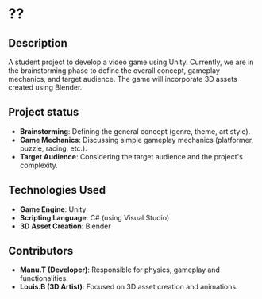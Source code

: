 # ??

## Description
A student project to develop a video game using Unity. Currently, we are in the brainstorming phase to define the overall concept, gameplay mechanics, and target audience. The game will incorporate 3D assets created using Blender.

## Project status
- **Brainstorming**: Defining the general concept (genre, theme, art style).
- **Game Mechanics**: Discussing simple gameplay mechanics (platformer, puzzle, racing, etc.).
- **Target Audience**: Considering the target audience and the project's complexity.

## Technologies Used
- **Game Engine**: Unity
- **Scripting Language**: C# (using Visual Studio)
- **3D Asset Creation**: Blender

## Contributors
- **Manu.T (Developer)**: Responsible for physics, gameplay and functionalities.
- **Louis.B (3D Artist)**: Focused on 3D asset creation and animations.
